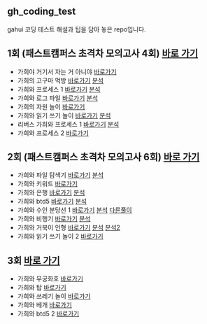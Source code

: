 
## gh_coding_test
gahui 코딩 테스트 해설과 팁을 담아 놓은 repo입니다.

## 1회 (패스트캠퍼스 초격차 모의고사 4회) [바로 가기](https://www.acmicpc.net/category/detail/2546)
* 가희야 거기서 자는 거 아니야  [바로가기](https://www.acmicpc.net/problem/21771)
* 가희의 고구마 먹방  [바로가기](https://www.acmicpc.net/problem/21772) [분석](https://codingdog.tistory.com/529) 
* 가희와 프로세스 1  [바로가기](https://www.acmicpc.net/problem/21773) [분석](https://codingdog.tistory.com/537) 
* 가희와 로그 파일  [바로가기](https://www.acmicpc.net/problem/21774) [분석](https://codingdog.tistory.com/519) 
* 가희의 자원 놀이  [바로가기](https://www.acmicpc.net/problem/21775)
* 가희와 읽기 쓰기 놀이  [바로가기](https://www.acmicpc.net/problem/21776) [분석](https://codingdog.tistory.com/581) 
* 리버스 가희와 프로세스 1  [바로가기](https://www.acmicpc.net/problem/21777) [분석](https://codingdog.tistory.com/626) 
* 가희와 프로세스 2  [바로가기](https://www.acmicpc.net/problem/21778) 

## 2회 (패스트캠퍼스 초격차 모의고사 6회) [바로 가기](https://www.acmicpc.net/category/detail/2612)
* 가희와 파일 탐색기  [바로가기](https://www.acmicpc.net/problem/22232) [분석](https://codingdog.tistory.com/554) 
* 가희와 키워드  [바로가기](https://www.acmicpc.net/problem/22233) 
* 가희와 은행  [바로가기](https://www.acmicpc.net/problem/22234) [분석](https://codingdog.tistory.com/567) 
* 가희와 btd5  [바로가기](https://www.acmicpc.net/problem/22238) [분석](https://codingdog.tistory.com/620)
* 가희와 수인 분당선 1  [바로가기](https://www.acmicpc.net/problem/22235) [분석](https://codingdog.tistory.com/597) [다른풀이](https://boomrabbit.tistory.com/170) 
* 가희와 비행기  [바로가기](https://www.acmicpc.net/problem/22236) [분석](https://codingdog.tistory.com/653) 
* 가희와 거북이 인형  [바로가기](https://www.acmicpc.net/problem/22237) [분석](https://codingdog.tistory.com/564) [분석2](https://codingdog.tistory.com/590) 
* 가희와 읽기 쓰기 놀이 2  [바로가기](https://www.acmicpc.net/problem/22239) 


## 3회 [바로 가기](https://www.acmicpc.net/contest/view/755)
* 가희와 무궁화호 [바로가기](https://www.acmicpc.net/problem/24336) 
* 가희와 탑 [바로가기](https://www.acmicpc.net/problem/24337) 
* 가희와 쓰레기 놀이 [바로가기](https://www.acmicpc.net/problem/24339)
* 가희와 베개 [바로가기](https://www.acmicpc.net/problem/24338)
* 가희와 btd5 2 [바로가기](https://www.acmicpc.net/problem/24340) 


